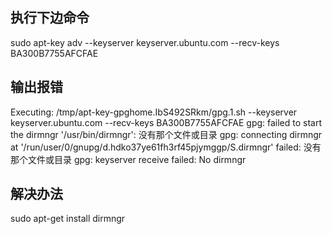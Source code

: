 
## 执行下边命令

sudo apt-key adv --keyserver keyserver.ubuntu.com --recv-keys BA300B7755AFCFAE

## 输出报错

Executing: /tmp/apt-key-gpghome.IbS492SRkm/gpg.1.sh --keyserver keyserver.ubuntu.com --recv-keys BA300B7755AFCFAE
gpg: failed to start the dirmngr '/usr/bin/dirmngr': 没有那个文件或目录
gpg: connecting dirmngr at '/run/user/0/gnupg/d.hdko37ye61fh3rf45pjymggp/S.dirmngr' failed: 没有那个文件或目录
gpg: keyserver receive failed: No dirmngr

## 解决办法

sudo apt-get install dirmngr

